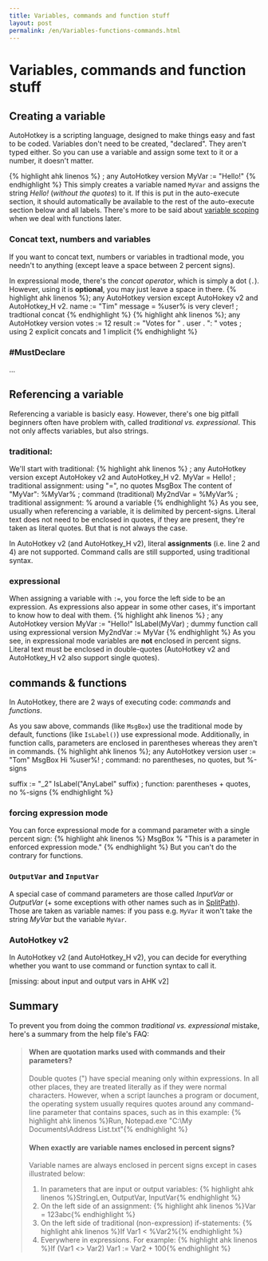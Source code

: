 ```yaml
---
title: Variables, commands and function stuff
layout: post
permalink: /en/Variables-functions-commands.html
---
```


# Variables, commands and function stuff

## Creating a variable
AutoHotkey is a scripting language, designed to make things easy and fast to be coded. Variables don't need to be created, "declared".
They aren't typed either. So you can use a variable and assign some text to it or a number, it doesn't matter.

{% highlight ahk linenos %}
; any AutoHotkey version
MyVar := "Hello!"
{% endhighlight %}
This simply creates a variable named `MyVar` and assigns the string <cite>Hello!</cite> (*without the quotes*) to it.
If this is put in the auto-execute section, it should automatically be available to the rest of the auto-execute section below and all labels.
There's more to be said about [variable scoping]() when we deal with functions later.

### Concat text, numbers and variables
If you want to concat text, numbers or variables in tradtional mode, you needn't to anything (except leave a space between 2 percent signs).

In expressional mode, there's the *concat operator*, which is simply a dot (`.`).
However, using it is **optional**, you may just leave a space in there.
{% highlight ahk linenos %}; any AutoHotkey version except AutoHokey v2 and AutoHotkey_H v2.
name := "Tim"
message = %user% is very clever! ; tradtional concat
{% endhighlight %}
{% highlight ahk linenos %}; any AutoHotkey version
votes := 12
result := "Votes for " . user . ": " votes ; using 2 explicit concats and 1 implicit
{% endhighlight %}

### \#MustDeclare
...

## Referencing a variable
Referencing a variable is basicly easy. However, there's one big pitfall beginners often have problem with, called <cite>traditional vs. expressional</cite>. This not only affects variables, but also strings.

### traditional:
We'll start with traditional:
{% highlight ahk linenos %}
; any AutoHotkey version except AutoHokey v2 and AutoHotkey_H v2.
MyVar = Hello! ; traditional assignment: using "=", no quotes
MsgBox The content of "MyVar": %MyVar% ; command (traditional)
My2ndVar =  %MyVar% ; traditional assignment: % around a variable
{% endhighlight %}
As you see, usually when referencing a variable, it is delimited by percent-signs.
Literal text does not need to be enclosed in quotes, if they are present, they're taken as literal quotes. But that is not always the case.

In AutoHotkey v2 (and AutoHotkey\_H v2), literal **assignments** (i.e. line 2 and 4) are not supported. Command calls are still supported, using traditional syntax.

### expressional
When assigning a variable with `:=`, you force the left side to be an expression. As expressions also appear in some other cases, it's important to know how to deal with them.
{% highlight ahk linenos %}
; any AutoHotkey version
MyVar := "Hello!"
IsLabel(MyVar) ; dummy function call using expressional version
My2ndVar := MyVar
{% endhighlight %}
As you see, in expressional mode variables are **not** enclosed in percent signs.
Literal text must be enclosed in double-quotes (AutoHotkey v2 and AutoHotkey\_H v2 also support single quotes).

## commands & functions
In AutoHotkey, there are 2 ways of executing code: *commands* and *functions*.

As you saw above, commands (like `MsgBox`) use the traditional mode by default, functions (like `IsLabel()`) use expressional mode.
Additionally, in function calls, parameters are enclosed in parentheses whereas they aren't in commands.
{% highlight ahk linenos %}; any AutoHotkey version
user := "Tom"
MsgBox Hi %user%! ; command: no parentheses, no quotes, but %-signs

suffix := "_2"
IsLabel("AnyLabel" suffix) ; function: parentheses + quotes, no %-signs
{% endhighlight %}

### forcing expression mode
You can force expressional mode for a command parameter with a single percent sign:
{% highlight ahk linenos %}
MsgBox % "This is a parameter in enforced expression mode."
{% endhighlight %}
But you can't do the contrary for functions.

### `OutputVar` and `InputVar`
A special case of command parameters are those called <cite>InputVar</cite> or <cite>OutputVar</cite> (+ some exceptions with other names such as in [SplitPath]()).
Those are taken as variable names: if you pass e.g. `MyVar` it won't take the string <cite>MyVar</cite> but the variable `MyVar`.

### AutoHotkey v2
In AutoHotkey v2 (and AutoHotkey\_H v2), you can decide for everything whether you want to use command or function syntax to call it.

\[missing: about input and output vars in AHK v2\]

## Summary
To prevent you from doing the common <cite>traditional vs. expressional</cite> mistake, here's a summary from the help file's FAQ:

<blockquote><!-- use html as markdown can't handle liquid code tags in blockquote -->
<h4>When are quotation marks used with commands and their parameters?</h4>
Double quotes (") have special meaning only within expressions. In all other places, they are treated literally as if they were normal characters. However, when a script launches a program or document, the operating system usually requires quotes around any command-line parameter that contains spaces, such as in this example:
{% highlight ahk linenos %}Run, Notepad.exe "C:\My Documents\Address List.txt"{% endhighlight %}

<h4>When exactly are variable names enclosed in percent signs?</h4>
Variable names are always enclosed in percent signs except in cases illustrated below:<br/>

1) In parameters that are input or output variables:
{% highlight ahk linenos %}StringLen, OutputVar, InputVar{% endhighlight %}
2) On the left side of an assignment:
{% highlight ahk linenos %}Var = 123abc{% endhighlight %}
3) On the left side of traditional (non-expression) if-statements:
{% highlight ahk linenos %}If Var1 < %Var2%{% endhighlight %}
4) Everywhere in expressions. For example: 
{% highlight ahk linenos %}If (Var1 <> Var2)
    Var1 := Var2 + 100{% endhighlight %}
</blockquote>

